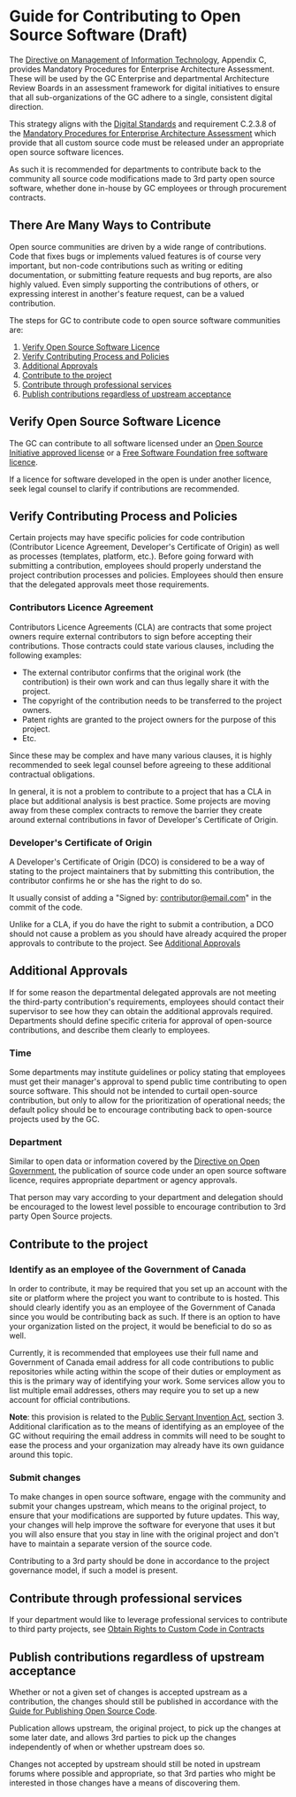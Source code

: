 # Guide for Contributing to Open Source Software (Draft)

The [Directive on Management of Information Technology](https://www.tbs-sct.gc.ca/pol/doc-eng.aspx?id=15249), Appendix C, provides Mandatory Procedures for Enterprise Architecture Assessment. These will be used by the GC Enterprise and departmental Architecture Review Boards in an assessment framework for digital initiatives to ensure that all sub-organizations of the GC adhere to a single, consistent digital direction.

This strategy aligns with the [Digital Standards](https://www.canada.ca/en/government/publicservice/modernizing/government-canada-digital-standards.html) and requirement C.2.3.8 of the [Mandatory Procedures for Enterprise Architecture Assessment](https://www.tbs-sct.gc.ca/pol/doc-eng.aspx?id=15249#claC.2.3.8) which provide that all custom source code must be released under an appropriate open source software licences.

As such it is recommended for departments to contribute back to the community all source code modifications made to 3rd party open source software, whether done in-house by GC employees or through procurement contracts.

## There Are Many Ways to Contribute

Open source communities are driven by a wide range of contributions.
Code that fixes bugs or implements valued features is of course very important, but non-code contributions such as writing or editing documentation, or submitting feature requests and bug reports, are also highly valued.
Even simply supporting the contributions of others, or expressing interest in another's feature request, can be a valued contribution.

The steps for GC to contribute code to open source software communities are:

1. [Verify Open Source Software Licence](#verify-open-source-software-licence)
2. [Verify Contributing Process and Policies](#verify-contributing-process-and-policies)
3. [Additional Approvals](#additional-approvals)
4. [Contribute to the project](#contribute-to-the-project)
5. [Contribute through professional services](#contribute-through-professional-services)
6. [Publish contributions regardless of upstream acceptance](#publish-contributions-regardless-of-upstream-acceptance)

## Verify Open Source Software Licence

The GC can contribute to all software licensed under an [Open Source Initiative approved license](https://opensource.org/licenses) or a [Free Software Foundation free software licence](https://www.gnu.org/licenses/license-list.html).

If a licence for software developed in the open is under another licence, seek legal counsel to clarify if contributions are recommended.

## Verify Contributing Process and Policies

Certain projects may have specific policies for code contribution (Contributor Licence Agreement, Developer's Certificate of Origin) as well as processes (templates, platform, etc.).
Before going forward with submitting a contribution, employees should properly understand the project contribution processes and policies.
Employees should then ensure that the delegated approvals meet those requirements.

### Contributors Licence Agreement

Contributors Licence Agreements (CLA) are contracts that some project owners require external contributors to sign before accepting their contributions. Those contracts could state various clauses, including the following examples:

- The external contributor confirms that the original work (the contribution) is their own work and can thus legally share it with the project.
- The copyright of the contribution needs to be transferred to the project owners.
- Patent rights are granted to the project owners for the purpose of this project.
- Etc.

Since these may be complex and have many various clauses, it is highly recommended to seek legal counsel before agreeing to these additional contractual obligations.

In general, it is not a problem to contribute to a project that has a CLA in place but additional analysis is best practice. Some projects are moving away from these complex contracts to remove the barrier they create around external contributions in favor of Developer's Certificate of Origin.

### Developer's Certificate of Origin

A Developer's Certificate of Origin (DCO) is considered to be a way of stating to the project maintainers that by submitting this contribution, the contributor confirms he or she has the right to do so.

It usually consist of adding a "Signed by: contributor@email.com" in the commit of the code.

Unlike for a CLA, if you do have the right to submit a contribution, a DCO should not cause a problem as you should have already acquired the proper approvals to contribute to the project.
See [Additional Approvals](#additional-approvals)

## Additional Approvals

If for some reason the departmental delegated approvals are not meeting the third-party contribution's requirements, employees should contact their supervisor to see how they can obtain the additional approvals required.
Departments should define specific criteria for approval of open-source contributions, and describe them clearly to employees.

### Time

Some departments may institute guidelines or policy stating that employees must get their manager's approval to spend public time contributing to open source software.
This should not be intended to curtail open-source contribution, but only to allow for the prioritization of operational needs; the default policy should be to encourage contributing back to open-source projects used by the GC.

### Department

Similar to open data or information covered by the [Directive on Open Government](https://www.tbs-sct.gc.ca/pol/doc-eng.aspx?id=28108), the publication of source code under an open source software licence, requires appropriate department or agency approvals.

That person may vary according to your department and delegation should be encouraged to the lowest level possible to encourage contribution to 3rd party Open Source projects.

## Contribute to the project

### Identify as an employee of the Government of Canada

In order to contribute, it may be required that you set up an account with the site or platform where the project you want to contribute to is hosted.
This should clearly identify you as an employee of the Government of Canada since you would be contributing back as such.
If there is an option to have your organization listed on the project, it would be beneficial to do so as well.

Currently, it is recommended that employees use their full name and Government of Canada email address for all code contributions to public repositories while acting within the scope of their duties or employment as this is the primary way of identifying your work.
Some services allow you to list multiple email addresses, others may require you to set up a new account for official contributions.

**Note**: this provision is related to the [Public Servant Invention Act](https://laws-lois.justice.gc.ca/eng/acts/P-32/FullText.html#h-3), section 3.
Additional clarification as to the means of identifying as an employee of the GC without requiring the email address in commits will need to be sought to ease the process and your organization may already have its own guidance around this topic.

### Submit changes

To make changes in open source software, engage with the community and submit your changes upstream, which means to the original project, to ensure that your modifications are supported by future updates.
This way, your changes will help improve the software for everyone that uses it but you will also ensure that you stay in line with the original project and don't have to maintain a separate version of the source code.

Contributing to a 3rd party should be done in accordance to the project governance model, if such a model is present.

## Contribute through professional services

If your department would like to leverage professional services to contribute to third party projects, see [Obtain Rights to Custom Code in Contracts](publishing-open-source-code.md#obtain-rights-to-custom-code-in-contracts)

## Publish contributions regardless of upstream acceptance

Whether or not a given set of changes is accepted upstream as a contribution, the changes should still be published in accordance with the [Guide for Publishing Open Source Code](https://github.com/canada-ca/open-source-logiciel-libre/blob/master/en/guides/publishing-open-source-code.md).

Publication allows upstream, the original project, to pick up the changes at some later date, and allows 3rd parties to pick up the changes independently of when or whether upstream does so.

Changes not accepted by upstream should still be noted in upstream forums where possible and appropriate, so that 3rd parties who might be interested in those changes have a means of discovering them.

